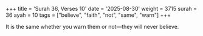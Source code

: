 +++
title = 'Surah 36, Verses 10'
date = '2025-08-30'
weight = 3715
surah = 36
ayah = 10
tags = ["believe", "faith", "not", "same", "warn"]
+++

It is the same whether you warn them or not—they will never believe.